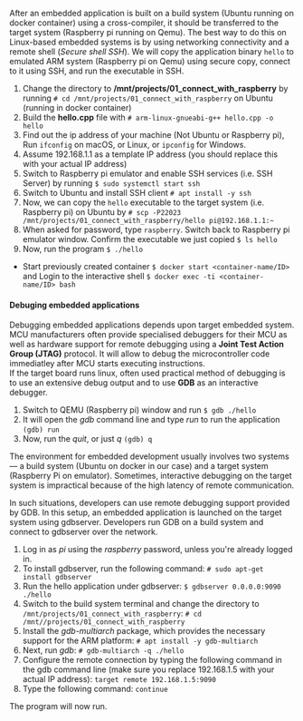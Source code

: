 After an embedded application is built on a build system (Ubuntu running on docker container) using a cross-compiler, it should be transferred to the target system (Raspberry pi running on Qemu). The best way to do this on Linux-based embedded systems is by using networking connectivity and a remote shell (_Secure shell SSH_). We will copy the application binary `hello` to emulated ARM system (Raspberry pi on Qemu) using secure copy, connect to it using SSH, and run the executable in SSH.

1. Change the directory to **/mnt/projects/01_connect_with_raspberry** by running `# cd /mnt/projects/01_connect_with_raspberry` on Ubuntu (running in docker container)
2. Build the **hello.cpp** file with `# arm-linux-gnueabi-g++ hello.cpp -o hello`
3. Find out the ip address of your machine (Not Ubuntu or Raspberry pi), Run `ifconfig` on macOS, or Linux, or `ipconfig` for Windows.
4. Assume 192.168.1.1 as a template IP address (you should replace this with your actual IP address)
5. Switch to Raspberry pi emulator and enable SSH services (i.e. SSH Server) by running `$ sudo systemctl start ssh`
6. Switch to Ubuntu and install SSH client `# apt install -y ssh`
7. Now, we can copy the `hello` executable to the target system (i.e. Raspberry pi) on Ubuntu by `# scp -P22023 /mnt/projects/01_connect_with_raspberry/hello pi@192.168.1.1:~`
8. When asked for password, type `raspberry`. Switch back to Raspberry pi emulator window. Confirm the executable we just copied `$ ls hello`
9. Now, run the program `$ ./hello`

   
* Start previously created container `$ docker start <container-name/ID>` and Login to the interactive shell `$ docker exec -ti <container-name/ID> bash`  


#### Debuging embedded applications
Debugging embedded applications depends upon target embedded system. MCU manufacturers often provide specialised debuggers for their MCU as well as hardware support for remote debugging using a **Joint Test Action Group (JTAG)** protocol. It will allow to debug the microcontroller code immediatley after MCU starts executing instructions.    
If the target board runs linux, often used practical method of debugging is to use an extensive debug output and to use **GDB** as an interactive debugger.     

1. Switch to QEMU (Raspberry pi) window and run `$ gdb ./hello` 
2. It will open the _gdb_ command line and type _run_ to run the application `(gdb) run`
3. Now, run the _quit_, or just _q_ `(gdb) q`

The environment for embedded development usually involves two systems — a build system (Ubuntu on docker in our case) and a target system (Raspberry Pi on emulator). Sometimes, interactive debugging on the target system is impractical because of the high latency of remote communication.    

In such situations, developers can use remote debugging support provided by GDB. In this setup, an embedded application is launched on the target system using gdbserver. Developers run GDB on a build system and connect to gdbserver over the network.

1. Log in as _pi_ using the _raspberry_ password, unless you're already logged in.
2. To install gdbserver, run the following command: `# sudo apt-get install gdbserver`
3. Run the hello application under gdbserver: `$ gdbserver 0.0.0.0:9090 ./hello`
4. Switch to the build system terminal and change the directory to `/mnt/projects/01_connect_with_raspberry`: `# cd /mnt//projects/01_connect_with_raspberry`
5. Install the _gdb-multiarch_ package, which provides the necessary support for the ARM platform: `# apt install -y gdb-multiarch`
6. Next, run _gdb_: `# gdb-multiarch -q ./hello`
7. Configure the remote connection by typing the following command in the gdb command line (make sure you replace 192.168.1.5 with your actual IP address): `target remote 192.168.1.5:9090`
8. Type the following command: `continue`

The program will now run.
